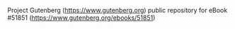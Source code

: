 Project Gutenberg (https://www.gutenberg.org) public repository for
eBook #51851 (https://www.gutenberg.org/ebooks/51851)
